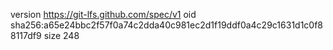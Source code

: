 version https://git-lfs.github.com/spec/v1
oid sha256:a65e24bbc2f57f0a74c2dda40c981ec2d1f19ddf0a4c29c1631d1c0f88117df9
size 248
